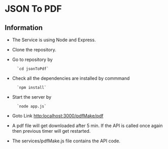 # JSON To PDF

## Information

* The Service is using Node and Express.

* Clone the repository.

* Go to repository by 

        `cd jsonToPdf`

* Check all the dependencies are installed by commmand

        `npm install`

* Start the server by 

        `node app.js`

* Goto Link [http:localhost:3000/pdfMake/pdf]()


* A pdf file will get downloaded after 5 min. 
If the API is called once again then previous timer will get restarted.


* The services/pdfMake.js file contains the API code.